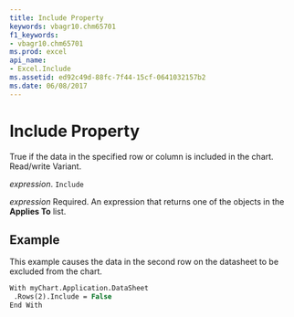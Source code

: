 ```yaml
---
title: Include Property
keywords: vbagr10.chm65701
f1_keywords:
- vbagr10.chm65701
ms.prod: excel
api_name:
- Excel.Include
ms.assetid: ed92c49d-88fc-7f44-15cf-0641032157b2
ms.date: 06/08/2017
---
```



# Include Property

True if the data in the specified row or column is included in the chart. Read/write Variant.

_expression_. `Include`

 _expression_ Required. An expression that returns one of the objects in the **Applies To** list.


## Example

This example causes the data in the second row on the datasheet to be excluded from the chart.


```vb
With myChart.Application.DataSheet 
 .Rows(2).Include = False 
End With
```



